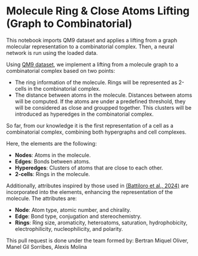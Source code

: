 # Molecule Ring & Close Atoms Lifting (Graph to Combinatorial)
This notebook imports QM9 dataset and applies a lifting from a graph molecular representation to a combinatorial complex. Then, a neural network is run using the loaded data.

Using [QM9 dataset](https://paperswithcode.com/dataset/qm9), we implement a lifting from a molecule graph to a combinatorial complex based on two points:
- The ring information of the molecule. Rings will be represented as 2-cells in the combinatorial complex.
- The distance between atoms in the molecule. Distances between atoms will be computed. If the atoms are under a predefined threshold, they will be considered as close and groupped together. This clusters will be introduced as hyperedges in the combinatorial complex.

So far, from our knowledge it is the first representation of a cell as a combinatorial complex, combining both hypergraphs and cell complexes.

Here, the elements are the following:
- **Nodes**: Atoms in the molecule.
- **Edges**: Bonds between atoms.
- **Hyperedges**: Clusters of atoms that are close to each other.
- **2-cells**: Rings in the molecule.

Additionally, attributes inspired by those used in [(Battiloro et al., 2024)](https://arxiv.org/abs/2405.15429) are incorporated into the elements, enhancing the representation of the molecule.
The attributes are:
- **Node**: Atom type, atomic number, and chirality.
- **Edge**: Bond type, conjugation and stereochemistry.
- **Rings**: Ring size, aromaticity, heteroatoms, saturation, hydrophobicity, electrophilicity, nucleophilicity, and polarity.

This pull request is done under the team formed by: Bertran Miquel Oliver, Manel Gil Sorribes, Alexis Molina